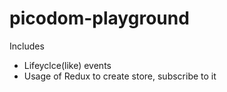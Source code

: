 # picodom-playground

Includes
- Lifeyclce(like) events
- Usage of Redux to create store, subscribe to it
